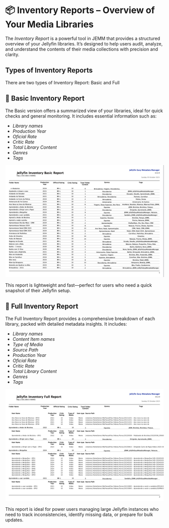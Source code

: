 # 📦 Inventory Reports – Overview of Your Media Libraries #

The *Inventory Report* is a powerful tool in JEMM that provides a structured overview of your Jellyfin libraries. It’s designed to help users audit, analyze, and understand the contents of their media collections with precision and clarity.

## Types of Inventory Reports ##

There are two types of Inventory Report: Basic and Full

## 🧾 Basic Inventory Report ##

The Basic version offers a summarized view of your libraries, ideal for quick checks and general monitoring. It includes essential information such as:

- *Library names*
- *Production Year*
- *Oficial Rate*
- *Critic Rate*
- *Total Library Content*
- *Genres*
- *Tags*

![Here's an example of JEMM Report Inventory Basic](https://github.com/CesarBianchi/JellyfinEasyMetadataManager/blob/main/docs/jemmdocs/docs/images/ReportInventoryBasic.png?raw=true)

This report is lightweight and fast—perfect for users who need a quick snapshot of their Jellyfin setup.


## 🧾 Full Inventory Report ##

The Full Inventory Report provides a comprehensive breakdown of each library, packed with detailed metadata insights. It includes:

- *Library names*
- *Content Item names*
- *Type of Media*
- *Source Path*
- *Production Year*
- *Oficial Rate*
- *Critic Rate*
- *Total Library Content*
- *Genres*
- *Tags*

![Here's an example of JEMM Report Inventory Full](https://github.com/CesarBianchi/JellyfinEasyMetadataManager/blob/main/docs/jemmdocs/docs/images/ReportInventoryFull.png?raw=true)

This report is ideal for power users managing large Jellyfin instances who need to track inconsistencies, identify missing data, or prepare for bulk updates.